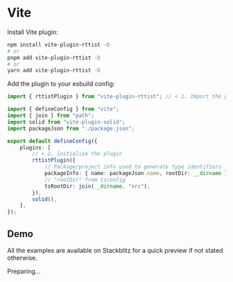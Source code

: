 <script>
setPagination(
    "/en/getting-started/installation",
    "/en/getting-started/setup"
);
</script>

# Vite

Install Vite plugin:

```bash
npm install vite-plugin-rttist -D
# or
pnpm add vite-plugin-rttist -D
# or
yarn add vite-plugin-rttist -D
```

Add the plugin to your esbuild config:

```typescript
import { rttistPlugin } from "vite-plugin-rttist"; // < 1. Import the plugin

import { defineConfig } from "vite";
import { join } from "path";
import solid from "vite-plugin-solid";
import packageJson from "./package.json";

export default defineConfig({
    plugins: [
        // < 2. Initialize the plugin
        rttistPlugin({
            // Package/project info used to generate type identifiers
            packageInfo: { name: packageJson.name, rootDir: __dirname },
            // "rootDir" from tsconfig
            tsRootDir: join(__dirname, "src"),
        }),
        solid(),
    ],
});
```

## Demo
All the examples are available on Stackblitz for a quick preview if not stated otherwise.

Preparing...